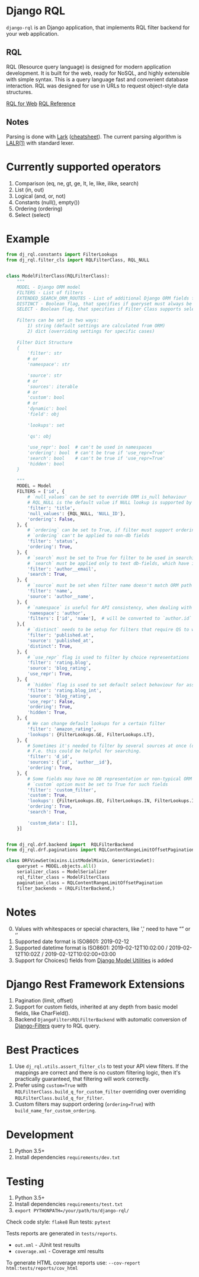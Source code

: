 Django RQL
==========

`django-rql` is an Django application, that implements RQL filter backend for your web application.


RQL
---

RQL (Resource query language) is designed for modern application development. It is built for the web, ready for NoSQL, and highly extensible with simple syntax. 
This is a query language fast and convenient database interaction. RQL was designed for use in URLs to request object-style data structures.


[RQL for Web](https://www.sitepen.com/blog/resource-query-language-a-query-language-for-the-web-nosql/)
[RQL Reference](https://docs.cloudblue.com/oa/8.0/sdk/api/rest/rql/index.html)

Notes
-----

Parsing is done with [Lark](https://github.com/lark-parser/lark) ([cheatsheet](https://lark-parser.readthedocs.io/en/latest/lark_cheatsheet.pdf)).
The current parsing algorithm is [LALR(1)](https://www.wikiwand.com/en/LALR_parser) with standard lexer.

Currently supported operators
=============================
1. Comparison (eq, ne, gt, ge, lt, le, like, ilike, search)
0. List (in, out)
0. Logical (and, or, not)
0. Constants (null(), empty()) 
0. Ordering (ordering)
0. Select (select)


Example
=======
```python
from dj_rql.constants import FilterLookups
from dj_rql.filter_cls import RQLFilterClass, RQL_NULL


class ModelFilterClass(RQLFilterClass):
    """
    MODEL - Django ORM model
    FILTERS - List of filters
    EXTENDED_SEARCH_ORM_ROUTES - List of additional Django ORM fields for search
    DISTINCT - Boolean flag, that specifies if queryset must always be DISTINCT
    SELECT - Boolean flag, that specifies if Filter Class supports select operations and queryset optimizations
    
    Filters can be set in two ways:
        1) string (default settings are calculated from ORM)
        2) dict (overriding settings for specific cases)
        
    Filter Dict Structure
    {
        'filter': str
        # or
        'namespace': str
        
        'source': str
        # or
        'sources': iterable
        # or
        'custom': bool
        # or
        'dynamic': bool
        'field': obj
        
        'lookups': set
        
        'qs': obj
        
        'use_repr': bool  # can't be used in namespaces
        'ordering': bool  # can't be true if 'use_repr=True'
        'search': bool    # can't be true if 'use_repr=True'
        'hidden': bool
    }
    
    """
    MODEL = Model
    FILTERS = ['id', {
        # `null_values` can be set to override ORM is_null behaviour
        # RQL_NULL is the default value if NULL lookup is supported by field
        'filter': 'title',
        'null_values': {RQL_NULL, 'NULL_ID'},
        'ordering': False,
    }, {
        # `ordering` can be set to True, if filter must support ordering (sorting)
        # `ordering` can't be applied to non-db fields
        'filter': 'status',
        'ordering': True,
    }, {
        # `search` must be set to True for filter to be used in searching
        # `search` must be applied only to text db-fields, which have ilike lookup
        'filter': 'author__email',
        'search': True,
    }, {
        # `source` must be set when filter name doesn't match ORM path
        'filter': 'name',
        'source': 'author__name',
    }, {
        # `namespace` is useful for API consistency, when dealing with related models
        'namespace': 'author',
        'filters': ['id', 'name'],  # will be converted to `author.id` and `author.name`
    },{
        # `distinct` needs to be setup for filters that require QS to work in DISTINCT mode
        'filter': 'published.at',
        'source': 'published_at',
        'distinct': True,
    }, {
        # `use_repr` flag is used to filter by choice representations
        'filter': 'rating.blog',
        'source': 'blog_rating',
        'use_repr': True,
    }, {
        # `hidden` flag is used to set default select behaviour for associated field
        'filter': 'rating.blog_int',
        'source': 'blog_rating',
        'use_repr': False,
        'ordering': True,
        'hidden': True,
    }, {
        # We can change default lookups for a certain filter
        'filter': 'amazon_rating',
        'lookups': {FilterLookups.GE, FilterLookups.LT},
    }, {
        # Sometimes it's needed to filter by several sources at once (distinct is always True).
        # F.e. this could be helpful for searching.
        'filter': 'd_id',
        'sources': {'id', 'author__id'},
        'ordering': True,
    }, {
        # Some fields may have no DB representation or non-typical ORM filtering
        # `custom` option must be set to True for such fields
        'filter': 'custom_filter',
        'custom': True,
        'lookups': {FilterLookups.EQ, FilterLookups.IN, FilterLookups.I_LIKE},
        'ordering': True,
        'search': True,
        
        'custom_data': [1],
    }]


from dj_rql.drf.backend import  RQLFilterBackend
from dj_rql.drf.paginations import RQLContentRangeLimitOffsetPagination

class DRFViewSet(mixins.ListModelMixin, GenericViewSet):
    queryset = MODEL.objects.all()
    serializer_class = ModelSerializer
    rql_filter_class = ModelFilterClass
    pagination_class = RQLContentRangeLimitOffsetPagination
    filter_backends = (RQLFilterBackend,)
```

Notes
=====
0. Values with whitespaces or special characters, like ',' need to have “” or ‘’
1. Supported date format is ISO8601: 2019-02-12
2. Supported datetime format is ISO8601: 2019-02-12T10:02:00 / 2019-02-12T10:02Z / 2019-02-12T10:02:00+03:00
3. Support for Choices() fields from [Django Model Utilities](https://django-model-utils.readthedocs.io/en/latest/utilities.html#choices) is added


Django Rest Framework Extensions
================================
1. Pagination (limit, offset)
0. Support for custom fields, inherited at any depth from basic model fields, like CharField().
0. Backend `DjangoFiltersRQLFilterBackend` with automatic conversion of [Django-Filters](https://django-filter.readthedocs.io/en/master/) query to RQL query.

Best Practices
==============
1. Use `dj_rql.utils.assert_filter_cls` to test your API view filters. If the mappings are correct and there is no custom filtering logic, then it's practically guaranteed, that filtering will work correctly.
0. Prefer using `custom=True` with `RQLFilterClass.build_q_for_custom_filter` overriding over overriding `RQLFilterClass.build_q_for_filter`.
0. Custom filters may support ordering (`ordering=True`) with `build_name_for_custom_ordering`.

Development
===========

1. Python 3.5+
0. Install dependencies `requirements/dev.txt`

Testing
=======

1. Python 3.5+
0. Install dependencies `requirements/test.txt`
0. `export PYTHONPATH=/your/path/to/django-rql/`

Check code style: `flake8`
Run tests: `pytest`

Tests reports are generated in `tests/reports`. 
* `out.xml` - JUnit test results
* `coverage.xml` - Coverage xml results

To generate HTML coverage reports use:
`--cov-report html:tests/reports/cov_html`
